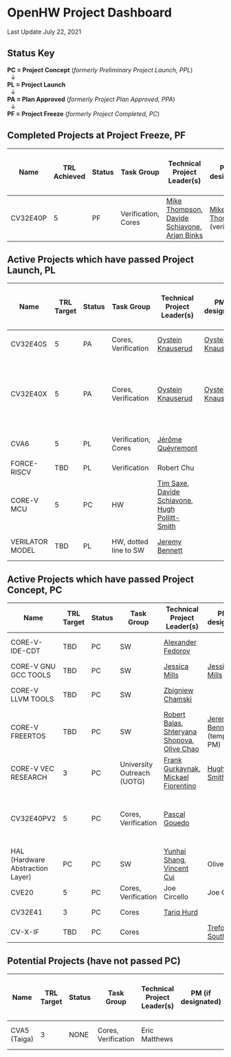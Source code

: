 
# OpenHW Project Dashboard

Last Update July 22, 2021

## Status Key
**PC = Project Concept** (*formerly Preliminary Project Launch, PPL*)  
&nbsp; &#8595;  
**PL = Project Launch**  
&nbsp; &#8595;  
**PA = Plan Approved** (*formerly Project Plan Approved, PPA*)  
&nbsp; &#8595;  
**PF = Project Freeze** (*formerly Project Completed, PC*)


## Completed Projects at Project Freeze, PF

| Name     	  | TRL Achieved | Status 	| Task Group                          | Technical Project Leader(s)                   | PM (if designated) 	| OpenHW repo(s)  | EF Project 		| ECLIPSE CQ   	|  PC 		| PL 		|PA 		| PF 		|Project Proposal (or Readme File) 						|
|----------	  |-------- |--------	|-----------------------------	|----------------------------------------------	|--------------------	|--------------	  | -----------------  	|-------------- |------------ 	|-------------- |-------------- |-------------- |---------------------------------------------------------------------- |
| CV32E40P 	  | 5     	| PF     	| Verification,  Cores 		| [Mike Thompson](https://github.com/orgs/openhwgroup/people/MikeOpenHWGroup),  [Davide Schiavone](https://github.com/orgs/openhwgroup/people/davideschiavone), [Arjan Binks](https://github.com/orgs/openhwgroup/people/Silabs-ArjanB)  	| [Mike Thompson](https://github.com/orgs/openhwgroup/people/MikeOpenHWGroup) (verif) | [cv32e40p](https://github.com/openhwgroup/cv32e40p)        | CORE-V Cores      	| [22444](https://dev.eclipse.org/ipzilla/show_bug.cgi?id=22444), [22415](https://dev.eclipse.org/ipzilla/show_bug.cgi?id=22415), [22867](http://dev.eclipse.org/ipzilla/show_bug.cgi?id=22867). [22987](https://dev.eclipse.org/ipzilla/show_bug.cgi?id=22987) 	| grandfathered | grandfathered	| grandfathered	|RTL Freeze [REL 1.0.0](https://projects.eclipse.org/projects/openhw.corev/downloads) 2021.01.20(A)	| [core-v cv32e40p readme](https://github.com/openhwgroup/cv32e40p/blob/master/README.md)		|


## Active Projects which have passed Project Launch, PL

| Name     	  | TRL Target | Status 	| Task Group                          | Technical Project Leader(s)                   |  PM (if designated)  	| OpenHW repo(s)  | EF Project 		| ECLIPSE CQ   	|  PC 		| PL 		|PA 		| Project Proposal (or Readme File) 						| Project Plan |
|----------	 |--------  |--------	|-----------------------------	|----------------------------------------------	|--------------------	|--------------	  | -----------------  	|-------------- |------------ 	|-------------- |-------------- |---------------------------------------------------------------------- | ---------------------------------------------------------------------- |
| CV32E40S  		| 5     	|  PA | Cores, Verification                  | [Oystein Knauserud](https://github.com/silabs-oysteink) 					|      [Oystein Knauserud](https://github.com/silabs-oysteink)		| [cv32e40s](https://github.com/openhwgroup/cv32e40s)     | CORE-V Cores 	|    	| 21.02.22 (A)	| 21.02.22 (A) 		| 21.03.22 (A)		| [cv32e40s combined PPL/PL](https://github.com/openhwgroup/core-v-docs/blob/master/program/Project%20Descriptions%20and%20Plans/CV32E40S/CV32E40S-PPL.md)								|  [PA slides, ](https://github.com/openhwgroup/core-v-docs/blob/master/program/Project%20Descriptions%20and%20Plans/CV32E40S/CV32E40X_CV32E40S_project_plan.pdf)       [PA checklist](https://github.com/openhwgroup/core-v-docs/blob/master/program/Project%20Descriptions%20and%20Plans/CV32E40S/CV32E40X_CV32E40S_PA.xlsx)         |
| CV32E40X  		| 5     	|  PA | Cores, Verification                  | [Oystein Knauserud](https://github.com/silabs-oysteink) 					|      [Oystein Knauserud](https://github.com/silabs-oysteink)		| [cv32e40x](https://github.com/openhwgroup/cv32e40x)     | CORE-V Cores 	| [23159](https://dev.eclipse.org/ipzilla/show_bug.cgi?id=23159) [22398](https://dev.eclipse.org/ipzilla/show_bug.cgi?id=23398) [23401](https://dev.eclipse.org/ipzilla/show_bug.cgi?id=23401) [23465](https://dev.eclipse.org/ipzilla/show_bug.cgi?id=23465) [23532](https://dev.eclipse.org/ipzilla/show_bug.cgi?id=23532) [23538](https://dev.eclipse.org/ipzilla/show_bug.cgi?id=23538) [23349](https://dev.eclipse.org/ipzilla/show_bug.cgi?id=23349) [23537](https://dev.eclipse.org/ipzilla/show_bug.cgi?id=23537)      	| 21.02.22 (A)	| 21.02.22 (A) 		| 21.03.22 (A)		| [cv32e40x combined PPL/PL](https://github.com/openhwgroup/core-v-docs/blob/master/program/Project%20Descriptions%20and%20Plans/CV32E40X/CV32E40X-PPL.md)		|  [PA slides, ](https://github.com/openhwgroup/core-v-docs/blob/master/program/Project%20Descriptions%20and%20Plans/CV32E40X/CV32E40X_CV32E40S_project_plan.pdf)   [PA checklist](https://github.com/openhwgroup/core-v-docs/blob/master/program/Project%20Descriptions%20and%20Plans/CV32E40X/CV32E40X_CV32E40S_PA.xlsx)
| CVA6  		| 5     	|  PL | Verification, Cores           | [Jérôme Quévremont](https://github.com/orgs/openhwgroup/people/jquevremont) 				|  		| [cva6](https://github.com/openhwgroup/cva6)       	  | CORE-V Cores 	| [22416](https://dev.eclipse.org/ipzilla/show_bug.cgi?id=22416)       	| 20.09.28 (A)	| 2021.01.20(A) | TBD		| [cva6 ppl](https://github.com/openhwgroup/core-v-docs/blob/master/program/Project%20Descriptions%20and%20Plans/CVA6/CVA6%20preliminary%20project%20proposal.md) |                 |
| FORCE-RISCV  		| TBD     	|  PL | Verification                  | Robert Chu					|      		| [force-riscv](https://github.com/openhwgroup/force-riscv)     |  	|        	| 20.09.28 (A)	| 20.10.26 (A) 		| TBD		| [force-riscv pl](https://github.com/openhwgroup/core-v-docs/blob/master/program/Project%20Descriptions%20and%20Plans/FORCE-RISCV/FORCE-RISCV%20ISG%20project%20proposal.md)								|                 |
| CORE-V MCU   	| 5     	|  PC | HW              | [Tim Saxe](https://github.com/timsaxe), [Davide Schiavone](https://github.com/orgs/openhwgroup/people/davideschiavone), 	[Hugh Pollitt-Smith](https://github.com/orgs/openhwgroup/people/hpollittsmith)   |       		| [core-v-mcu](https://github.com/openhwgroup/core-v-mcu)          	  |  	|        	| 20.10.05 (A)	| 21.04.26 (A) 		| TBD		| [core-v-mcu-soc PL](https://github.com/openhwgroup/core-v-docs/blob/master/program/Project%20Descriptions%20and%20Plans/CORE-V%20MCU%20SoC/MCU%20PL%20Document.md)						 	| [core-v-mcu planning spreadsheet](https://github.com/openhwgroup/core-v-docs/blob/master/program/Project%20Descriptions%20and%20Plans/CORE-V%20MCU%20SoC/MCU%20SoC%20Project%20Plan%20at%20PL.xlsx)	|
| VERILATOR MODEL  	| TBD     	|  PL | HW, dotted line to SW             | [Jeremy Bennett](https://github.com/jeremybennett) |      		| [core-v-mcu](https://github.com/openhwgroup/core-v-mcu)     	  |  	|        	| 21.03.22 (A)	| 21.05.24 (A) 		| TBD		| 	[Verilator Modeling PL](https://github.com/openhwgroup/core-v-docs/blob/master/program/Project%20Descriptions%20and%20Plans/Verilator%20Model/verilator-modeling-pl.md)				 	|



## Active Projects which have passed Project Concept, PC

| Name     	  | TRL Target | Status 	| Task Group                          | Technical Project Leader(s)                   |  PM (if designated)  	| OpenHW repo(s)  | EF Project 		| ECLIPSE CQ   	|  PC 		| PL 		|PA 		| Project Proposal (or Readme File) 						|
|----------	  |-------- |--------	|-----------------------------	|----------------------------------------------	|--------------------	|--------------	  | -----------------  	|-------------- |------------ 	|-------------- |-------------- |---------------------------------------------------------------------- |
| CORE-V-IDE-CDT  | TBD     	| PC       	| SW                            | [Alexander Fedorov](https://github.com/orgs/openhwgroup/people/ruspl-afed) 				|       	| [core-v-ide-cdt](https://github.com/openhwgroup/core-v-ide-cdt)  | CORE-V Cores 	| [22867](http://dev.eclipse.org/ipzilla/show_bug.cgi?id=22867)     	| 20.08.31(A) 	| TBD 	| TBD		| [core-v-ide-cdt ppl](https://github.com/openhwgroup/core-v-docs/blob/master/program/Project%20Descriptions%20and%20Plans/CORE-V%20IDE/CORE-V%20IDE%20prelminary%20project%20proposal.md)			|
| CORE-V GNU GCC TOOLS  | TBD     	|  PC | SW                            | [Jessica Mills](https://github.com/jessicamills) 				| [Jessica Mills](https://github.com/jessicamills)  		| [corev-gcc](https://github.com/openhwgroup/corev-gcc)       |  	|        	| 20.10.05 (A)	| TBD	 	| TBD 		|  [core-v gnu gcc tools ppl](https://github.com/openhwgroup/core-v-docs/blob/master/program/Project%20Descriptions%20and%20Plans/CORE-V%20GNU-Tools/core-v-gnu-tools-ppl.md) 	|							 	|	
| CORE-V LLVM TOOLS  	| TBD     	|  PC | SW              | [Zbigniew Chamski](https://github.com/PicoPET)    |       		| [corev-llvm-project](https://github.com/openhwgroup/corev-llvm-project)     	  |  	|        	| 20.11.30 (A)	| TBD 		| TBD		| [llvm-toolchain-ppl](https://github.com/openhwgroup/core-v-docs/blob/master/program/Project%20Descriptions%20and%20Plans/LLVM%20Toochain/llvm-toolchain-ppl.md)	
| CORE-V FREERTOS  	| TBD     	|  PC | SW              | [Robert Balas](https://github.com/bluewww), [Shteryana Shopova](https://github.com/shteryana), [Olive Chao](https://github.com/olivetreezhao)    |  [Jeremy Bennett](https://github.com/jeremybennett) (temporary PM)     		| [core-v-freertos](https://github.com/openhwgroup/core-v-freertos)     	  |  	|        	| 20.11.30 (A)	| TBD 		| TBD		| [core-v-free-rtos-ppl](https://github.com/openhwgroup/core-v-docs/blob/master/program/Project%20Descriptions%20and%20Plans/Free%20RTOS/core-v-free-rtos-ppl.md)	
| CORE-V VEC RESEARCH  | 3     	|  PC | University Outreach (UOTG)              | [Frank Gurkaynak](https://github.com/gurkaynak), [Mickael Fiorentino](https://github.com/mickaelfiorentino) |  [Hugh Pollitt Smith](https://github.com/orgs/openhwgroup/people/hpollittsmith)     		| TBD       	  |  	|        	| 20.11.30 (A)	| TBD 		| TBD		| [core-v-VEC research ppl](https://github.com/openhwgroup/core-v-docs/blob/master/program/Project%20Descriptions%20and%20Plans/CORE-V%20VEC%20Research/PPL%20proposal%20for%20Core-V-VEC%20Research%20Project.md)	
| CV32E40PV2  	| 5     	|  PC | Cores, Verification              | [Pascal Gouedo](https://github.com/pascalgouedo)   |       		| TBD       	  |  	|        	| 21.06.28 (A)	| TBD 		| TBD		| [21.06.28 PC doc.](https://github.com/openhwgroup/core-v-docs/blob/master/program/Project%20Descriptions%20and%20Plans/CV32E40Pv2/Project_Concept_for_CV32E40Pv2_June%2028.md), [21.06.28 PC pres.](https://github.com/openhwgroup/core-v-docs/blob/master/program/Project%20Descriptions%20and%20Plans/CV32E40Pv2/CV32E40P%20v2%20Project%20Concept%20June%2028%202021.pptx), [Original PPL (outdated)](https://github.com/openhwgroup/core-v-docs/blob/master/program/Project%20Descriptions%20and%20Plans/CV32E40Pv2/CV32E40Pv2%20preliminary%20project%20proposal.md)							 	|
| HAL (Hardware Abstraction Layer)  | PC     	|  PC | SW              | [Yunhai Shang](https://github.com/shangyunhai), [Vincent Cui](https://github.com/VincentCui632) |  Olive Zhao   		| TBD       	  |  	|        	| 21.06.28 (A)	| TBD 		| TBD		| [HAL PC](https://github.com/openhwgroup/core-v-docs/blob/master/program/Project%20Descriptions%20and%20Plans/CORE-V-HAL/Project-Concept-HAL.md), [HAL Requirements at PC](https://github.com/openhwgroup/core-v-docs/blob/master/program/Project%20Descriptions%20and%20Plans/CORE-V-HAL/Hardware%20-Abstraction-Layer-HAL-Requirements-for-PC.pptx)	
| CVE20  	| 5     	|  PC | Cores, Verification              | Joe Circello  |  Joe Circello    		| TBD       	  | 	|   	     	| 21.06.28 (A)	| TBD 		| 		| 	[CVE20 PC doc](https://github.com/openhwgroup/core-v-docs/blob/master/program/Project%20Descriptions%20and%20Plans/CVE20/Project%Concept%for%CV32E20.md)				 	|
| CV32E41  	| 3     	|  PC | Cores              | [Tariq Hurd](https://github.com/tariqkurd-repo)  |     		| [cv32e41p](https://github.com/openhwgroup/cv32e41p)       	  | 	|   	     	| 21.06.28 (A)	| TBD 		| 		| 	[CVE32E41 PC](https://github.com/openhwgroup/core-v-docs/blob/master/program/Project%20Descriptions%20and%20Plans/CV32E41P/CV32E41P%20project%20proposal.md)| 
| CV-X-IF  	| TBD     	|  PC | Cores              |   |  [Trefor Southwell](https://github.com/treforsouthwell)   		|        	  | 	|   	     	| 21.06.28 (A)	| TBD 		| 		| 	[CVE32E41 PC](https://github.com/openhwgroup/core-v-docs/blob/master/program/Project%20Descriptions%20and%20Plans/CV-X-IF/CV_X_Interface_project_concept.pdf)| 



## Potential Projects (have not passed PC)

| Name     	  | TRL Target | Status 	| Task Group                     | Technical Project Leader(s)                   |  PM (if designated)  	| OpenHW repo(s)  | EF Project 		| ECLIPSE CQ   	|  PC 		| PL 		|PA 		| Project Proposal (or Readme File) 						|
|----------	 |--------  |--------	|-----------------------------	|----------------------------------------------	|--------------------	|--------------	  | -----------------  	|-------------- |------------ 	|-------------- |-------------- |---------------------------------------------------------------------- |
| CVA5 (Taiga)  	| 3     	| NONE | Cores, Verification             | Eric Matthews |      		|     	  |  	|        	| 	|  		| TBD		| 	[Taiga TWG pres.](https://github.com/openhwgroup/core-v-docs/blob/master/program/Project%20Descriptions%20and%20Plans/CVA5/SFU_taiga_formal_overview_openhw-2021-28jun.pdf)		 	|


